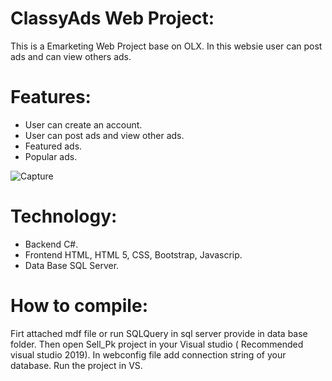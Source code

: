 # ClassyAds Web Project:
This is a Emarketing Web Project base on OLX. In this websie user can post ads and can view others ads.

# Features:
- User can create an account.
- User can post ads and view other ads.
- Featured ads.
- Popular ads.

![Capture](https://user-images.githubusercontent.com/65450291/84246536-3386d900-ab20-11ea-8c53-25fbf6dd4794.JPG)

# Technology:
- Backend C#.
- Frontend HTML, HTML 5, CSS, Bootstrap, Javascrip.
- Data Base SQL Server.

# How to compile:
Firt attached mdf file or run SQLQuery in sql server  provide in data base folder. Then open Sell_Pk project  in your Visual studio ( Recommended visual studio 2019). In webconfig file add connection string of your database. Run the project in VS.
